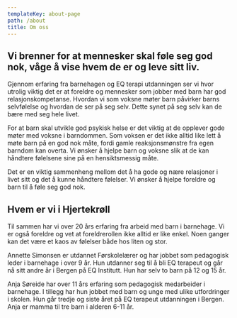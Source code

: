 ```yaml
---
templateKey: about-page
path: /about
title: Om oss
---
```

## Vi brenner for at mennesker skal føle seg god nok, våge å vise hvem de er og leve sitt liv.

Gjennom erfaring fra barnehagen og EQ terapi utdanningen ser vi hvor utrolig viktig det er at foreldre og mennesker som jobber med barn har god relasjonskompetanse. Hvordan vi som voksne møter barn påvirker barns selvfølelse og hvordan de ser på seg selv. Dette synet på seg selv kan de bære med seg hele livet.

For at barn skal utvikle god psykisk helse er det viktig at de opplever gode møter med voksne i barndommen. Som voksen er det ikke alltid like lett å møte barn på en god nok måte, fordi gamle reaksjonsmønstre fra egen barndom kan overta. Vi ønsker å hjelpe barn og voksne slik at de kan håndtere følelsene sine på en hensiktsmessig måte.

Det er en viktig sammenheng mellom det å ha gode og nære relasjoner i livet sitt og det å kunne håndtere følelser. Vi ønsker å hjelpe foreldre og barn til å føle seg god nok.



## Hvem er vi i Hjertekrøll

Til sammen har vi over 20 års erfaring fra arbeid med barn i barnehage. Vi er også foreldre og vet at foreldrerollen ikke alltid er like enkel. Noen ganger kan det være et kaos av følelser både hos liten og stor.

Annette Simonsen er utdannet Førskolelærer og har jobbet som pedagogisk leder i barnehage i over 9 år. Hun utdanner seg til å bli EQ terapeut og går nå sitt andre år i Bergen på EQ Institutt. Hun har selv to barn på 12 og 15 år.

Anja Søreide har over 11 års erfaring som pedagogisk medarbeider i barnehage. I tillegg har hun jobbet med barn og unge med ulike utfordringer i skolen. Hun går tredje og siste året på EQ terapeut utdanningen i Bergen. Anja er mamma til tre barn i alderen 6-11 år.